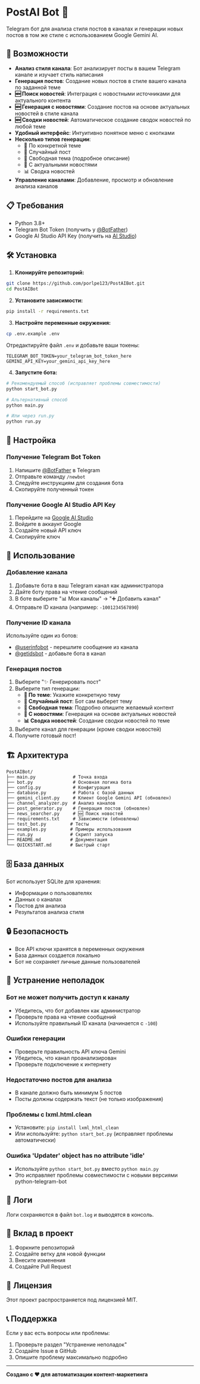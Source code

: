 # PostAI Bot 🤖

Telegram бот для анализа стиля постов в каналах и генерации новых постов в том же стиле с использованием Google Gemini AI.

## 🚀 Возможности

- **Анализ стиля канала**: Бот анализирует посты в вашем Telegram канале и изучает стиль написания
- **Генерация постов**: Создание новых постов в стиле вашего канала по заданной теме
- **🆕 Поиск новостей**: Интеграция с новостными источниками для актуального контента
- **🆕 Генерация с новостями**: Создание постов на основе актуальных новостей в стиле канала
- **🆕 Сводки новостей**: Автоматическое создание сводок новостей по любой теме
- **Удобный интерфейс**: Интуитивно понятное меню с кнопками
- **Несколько типов генерации**:
  - 🎯 По конкретной теме
  - 🎲 Случайный пост
  - 📝 Свободная тема (подробное описание)
  - 📰 С актуальными новостями
  - 📊 Сводка новостей
- **Управление каналами**: Добавление, просмотр и обновление анализа каналов

## 📋 Требования

- Python 3.8+
- Telegram Bot Token (получить у [@BotFather](https://t.me/BotFather))
- Google AI Studio API Key (получить на [AI Studio](https://aistudio.google.com/))

## 🛠 Установка

1. **Клонируйте репозиторий:**
```bash
git clone https://github.com/porlpe123/PostAIBot.git
cd PostAIBot
```

2. **Установите зависимости:**
```bash
pip install -r requirements.txt
```

3. **Настройте переменные окружения:**
```bash
cp .env.example .env
```

Отредактируйте файл `.env` и добавьте ваши токены:
```env
TELEGRAM_BOT_TOKEN=your_telegram_bot_token_here
GEMINI_API_KEY=your_gemini_api_key_here
```

4. **Запустите бота:**
```bash
# Рекомендуемый способ (исправляет проблемы совместимости)
python start_bot.py

# Альтернативный способ
python main.py

# Или через run.py
python run.py
```

## 🔧 Настройка

### Получение Telegram Bot Token

1. Напишите [@BotFather](https://t.me/BotFather) в Telegram
2. Отправьте команду `/newbot`
3. Следуйте инструкциям для создания бота
4. Скопируйте полученный токен

### Получение Google AI Studio API Key

1. Перейдите на [Google AI Studio](https://aistudio.google.com/)
2. Войдите в аккаунт Google
3. Создайте новый API ключ
4. Скопируйте ключ

## 📖 Использование

### Добавление канала

1. Добавьте бота в ваш Telegram канал как администратора
2. Дайте боту права на чтение сообщений
3. В боте выберите "📊 Мои каналы" → "➕ Добавить канал"
4. Отправьте ID канала (например: `-1001234567890`)

### Получение ID канала

Используйте один из ботов:
- [@userinfobot](https://t.me/userinfobot) - перешлите сообщение из канала
- [@getidsbot](https://t.me/getidsbot) - добавьте бота в канал

### Генерация постов

1. Выберите "✨ Генерировать пост"
2. Выберите тип генерации:
   - **🎯 По теме**: Укажите конкретную тему
   - **🎲 Случайный пост**: Бот сам выберет тему
   - **📝 Свободная тема**: Подробно опишите желаемый контент
   - **📰 С новостями**: Генерация на основе актуальных новостей
   - **📊 Сводка новостей**: Создание сводки новостей по теме
3. Выберите канал для генерации (кроме сводки новостей)
4. Получите готовый пост!

## 🏗 Архитектура

```
PostAIBot/
├── main.py              # Точка входа
├── bot.py               # Основная логика бота
├── config.py            # Конфигурация
├── database.py          # Работа с базой данных
├── gemini_client.py     # Клиент Google Gemini API (обновлен)
├── channel_analyzer.py  # Анализ каналов
├── post_generator.py    # Генерация постов (обновлен)
├── news_searcher.py     # 🆕 Поиск новостей
├── requirements.txt     # Зависимости (обновлены)
├── test_bot.py         # Тесты
├── examples.py         # Примеры использования
├── run.py              # Скрипт запуска
├── README.md           # Документация
└── QUICKSTART.md       # Быстрый старт
```

## 🗄 База данных

Бот использует SQLite для хранения:
- Информации о пользователях
- Данных о каналах
- Постов для анализа
- Результатов анализа стиля

## 🔒 Безопасность

- Все API ключи хранятся в переменных окружения
- База данных создается локально
- Бот не сохраняет личные данные пользователей

## 🐛 Устранение неполадок

### Бот не может получить доступ к каналу
- Убедитесь, что бот добавлен как администратор
- Проверьте права на чтение сообщений
- Используйте правильный ID канала (начинается с `-100`)

### Ошибки генерации
- Проверьте правильность API ключа Gemini
- Убедитесь, что канал проанализирован
- Проверьте подключение к интернету

### Недостаточно постов для анализа
- В канале должно быть минимум 5 постов
- Посты должны содержать текст (не только изображения)

### Проблемы с lxml.html.clean
- Установите: `pip install lxml_html_clean`
- Или используйте: `python start_bot.py` (исправляет проблемы автоматически)

### Ошибка 'Updater' object has no attribute 'idle'
- Используйте `python start_bot.py` вместо `python main.py`
- Это исправляет проблемы совместимости с новыми версиями python-telegram-bot

## 📝 Логи

Логи сохраняются в файл `bot.log` и выводятся в консоль.

## 🤝 Вклад в проект

1. Форкните репозиторий
2. Создайте ветку для новой функции
3. Внесите изменения
4. Создайте Pull Request

## 📄 Лицензия

Этот проект распространяется под лицензией MIT.

## 📞 Поддержка

Если у вас есть вопросы или проблемы:
1. Проверьте раздел "Устранение неполадок"
2. Создайте Issue в GitHub
3. Опишите проблему максимально подробно

---

**Создано с ❤️ для автоматизации контент-маркетинга**
